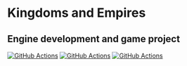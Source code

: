 # Kingdoms and Empires
## Engine development and game project
[![GitHub Actions](https://github.com/CyberPlaton/KingdomsAndEmpires/actions/workflows/build_windows_x86_64.yml/badge.svg)](https://github.com/CyberPlaton/KingdomsAndEmpires/actions)
[![GitHub Actions](https://github.com/CyberPlaton/KingdomsAndEmpires/actions/workflows/build_linux_x86_64.yml/badge.svg)](https://github.com/CyberPlaton/KingdomsAndEmpires/actions)
[![GitHub Actions](https://github.com/CyberPlaton/KingdomsAndEmpires/actions/workflows/build_macos_x86_64.yml/badge.svg)](https://github.com/CyberPlaton/KingdomsAndEmpires/actions)
